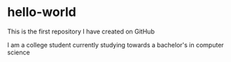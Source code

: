 hello-world
===========

This is the first repository I have created on GitHub

I am a college student currently studying towards a bachelor's in computer science
